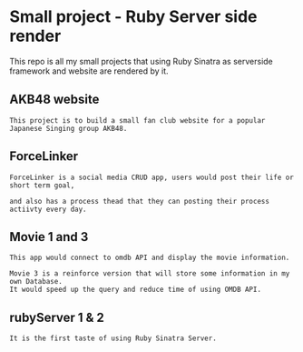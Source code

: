 # Small project - Ruby Server side render

This repo is all my small projects that using Ruby Sinatra as serverside framework and website are rendered by it.

## AKB48 website 


    This project is to build a small fan club website for a popular Japanese Singing group AKB48.

## ForceLinker 

    ForceLinker is a social media CRUD app, users would post their life or short term goal,

    and also has a process thead that they can posting their process actiivty every day.

## Movie 1 and 3

    This app would connect to omdb API and display the movie information.

    Movie 3 is a reinforce version that will store some information in my own Database.
    It would speed up the query and reduce time of using OMDB API.

 ## rubyServer 1 & 2

    It is the first taste of using Ruby Sinatra Server.


